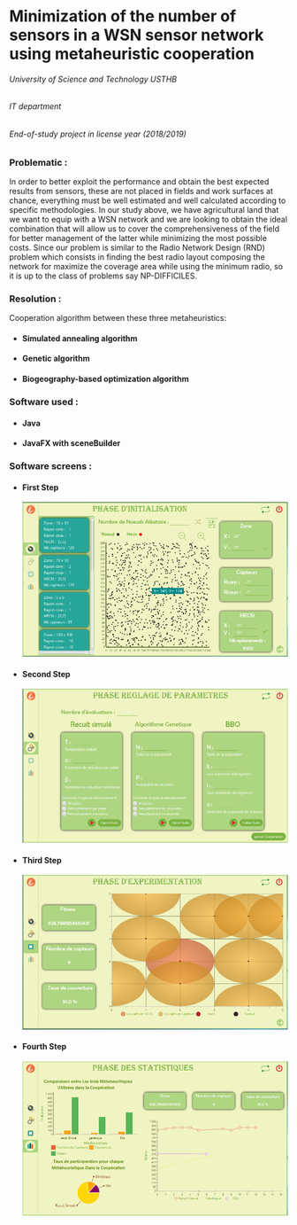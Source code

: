 <H1> Minimization of the number of sensors in a WSN sensor network using metaheuristic cooperation </h1>

  <H6> University of Science and Technology USTHB </H6>
  <H6> IT department </H6>
  <H6> End-of-study project in license year (2018/2019) </H6>

<H3> Problematic : </H3>
In order to better exploit the performance and obtain the best expected results from
sensors, these are not placed in fields and work surfaces at
chance, everything must be well estimated and well calculated according to specific methodologies.
In our study above, we have agricultural land that we want to equip with a
WSN network and we are looking to obtain the ideal combination that will allow us to cover the
comprehensiveness of the field for better management of the latter while minimizing the most
possible costs.
Since our problem is similar to the Radio Network Design (RND) problem
which consists in finding the best radio layout composing the network for
maximize the coverage area while using the minimum radio, so it is up to
the class of problems say NP-DIFFICILES. 

<H3> Resolution : </H3>
Cooperation algorithm between these three metaheuristics:
<ul>
 <li> <H4> Simulated annealing algorithm </H4> </li> 
 <li> <H4> Genetic algorithm </H4> </li> 
 <li> <H4> Biogeography-based optimization algorithm </H4> </li> 
</ul>

<H3> Software used : </H3>
<ul>
 <li> <H4> Java </H4> </li> 
 <li> <H4> JavaFX with sceneBuilder </H4> </li> 
</ul>

<H3> Software screens : </H3>
<ul>
 <li> <H4> First Step </H4> </li> 
      <img src="screens/wsn-step1.PNG" alt="STEP 01">
 <li> <H4> Second Step </H4> </li> 
      <img src="screens/wsn-step2.PNG" alt="STEP 02">
 <li> <H4> Third Step </H4> </li> 
      <img src="screens/wsn-step3.PNG" alt="STEP 03">
 <li> <H4> Fourth Step </H4> </li> 
      <img src="screens/wsn-step4.PNG" alt="STEP 04">
</ul>
